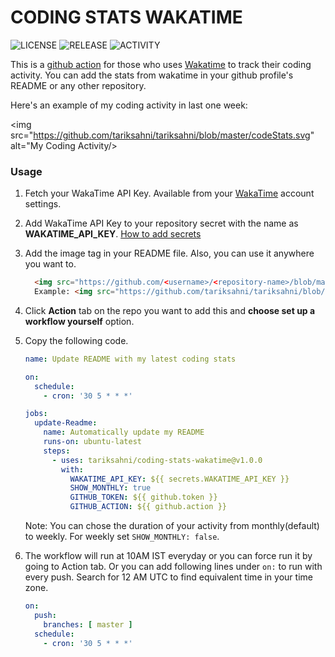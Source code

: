 # CODING STATS WAKATIME
![LICENSE](https://img.shields.io/github/license/tariksahni/coding-stats-wakatime?style=flat)
![RELEASE](https://img.shields.io/github/v/release/tariksahni/coding-stats-wakatime?color=green)
![ACTIVITY](https://img.shields.io/github/commit-activity/y/tariksahni/coding-stats-wakatime?color=green)


This is a [github action](https://docs.github.com/en/actions) for those who uses [Wakatime](https://wakatime.com/dashboard) to track their coding activity. 
You can add the stats from wakatime in your github profile's README or any other repository.

Here's an example of my coding activity in last one week:  

<img src="https://github.com/tariksahni/tariksahni/blob/master/codeStats.svg" alt="My Coding Activity/>

### Usage
1. Fetch your WakaTime API Key. Available from your [WakaTime](https://wakatime.com) account settings. 
2. Add WakaTime API Key to your repository secret with the name as **WAKATIME_API_KEY**. [How to add secrets](https://docs.github.com/en/actions/configuring-and-managing-workflows/creating-and-storing-encrypted-secrets)
3. Add the image tag in your README file. Also, you can use it anywhere you want to.
    ```html
      <img src="https://github.com/<username>/<repository-name>/blob/master/images/codeStats.svg" alt="Alternative Text"/>
      Example: <img src="https://github.com/tariksahni/tariksahni/blob/master/codeStats.svg" alt="My Coding Activity/>
    ```
4. Click **Action** tab on the repo you want to add this and **choose set up a workflow yourself** option.
5. Copy the following code.
    ```yml
    name: Update README with my latest coding stats
    
    on:
      schedule:
        - cron: '30 5 * * *'
    
    jobs:
      update-Readme:
        name: Automatically update my README  
        runs-on: ubuntu-latest
        steps:
          - uses: tariksahni/coding-stats-wakatime@v1.0.0
            with:
              WAKATIME_API_KEY: ${{ secrets.WAKATIME_API_KEY }}
              SHOW_MONTHLY: true
              GITHUB_TOKEN: ${{ github.token }}
              GITHUB_ACTION: ${{ github.action }}
    ```
   Note: You can chose the duration of your activity from monthly(default) to weekly. For weekly set `SHOW_MONTHLY: false`. 
   
6. The workflow will run at 10AM IST everyday or you can force run it by going to Action tab. Or you can add following lines under `on:` to run with every push. Search for 12 AM UTC to find equivalent time in your time zone. 
    ```yml
    on:
      push:
        branches: [ master ]
      schedule:
        - cron: '30 5 * * *' 
    ```



